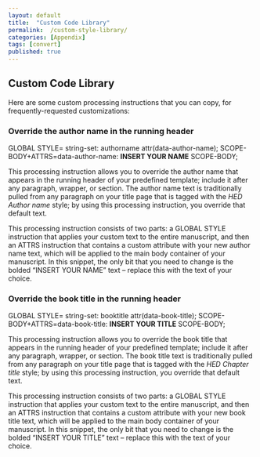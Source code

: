 ```yaml
---
layout: default
title:  "Custom Code Library"
permalink:  /custom-style-library/
categories: [Appendix]
tags: [convert]
published: true
---
```


<section data-type="appendix" class="hsecappendix" data-hederis-type="hsecappendix" id="custom-style-library" data-pi-attrs="id: custom-style-library; data-tags: convert;" role="doc-appendix" data-tags="convert" data-author-name=" " data-book-title=" " title="Custom Code Library"><h1 data-hederis-type="hblkchaptitle" class="hblkchaptitle" id="p1VWyaA7w">Custom Code Library</h1>
    <p class="hblkp" data-hederis-type="hblkp" id="pfWEAq57u">Here are some custom processing instructions that you can copy, for frequently-requested customizations:</p>
    <section class="hwprsubsection" data-hederis-type="hwprsubsection" id="pEWCyxzz9" data-type="subsection" title="Override the author name in the running header"><h1 data-hederis-type="hblktitle" class="hblktitle" id="pk3nlEp3e">Override the author name in the running header</h1>
    <div class="hwprliteral" data-hederis-type="hwprliteral" id="pq02Swaz1" data-type="programlisting" role="doc-example"><p class="hblkcode" data-hederis-type="hblkcode" id="pf0fj5okn">GLOBAL STYLE= string-set: authorname attr(data-author-name); SCOPE-BODY+ATTRS=data-author-name: <strong class="hspanstrong" data-hederis-type="hspanstrong" id="pxquEmMDY">INSERT YOUR NAME</strong> SCOPE-BODY;</p></div>
    <p class="hblkp" data-hederis-type="hblkp" id="pqK8K9Iac">This processing instruction allows you to override the author name that appears in the running header of your predefined template; include it after any paragraph, wrapper, or section. The author name text is traditionally pulled from any paragraph on your title page that is tagged with the <span class="Emphasis" id="pG3s9udTI"><em class="hspanem" data-hederis-type="hspanem" id="p5ErdVqvD">HED Author name</em></span> style; by using this processing instruction, you override that default text.</p>
    <p class="hblkp" data-hederis-type="hblkp" id="p5YIQvKsl">This processing instruction consists of two parts: a GLOBAL STYLE instruction that applies your custom text to the entire manuscript, and then an ATTRS instruction that contains a custom attribute with your new author name text, which will be applied to the main body container of your manuscript. In this snippet, the only bit that you need to change is the bolded &#8220;INSERT YOUR NAME&#8221; text &#8211; replace this with the text of your choice.</p>
    </section>
    <section class="hwprsubsection" data-hederis-type="hwprsubsection" id="pxDPCD0XJ" data-type="subsection" title="Override the book title in the running header"><h1 data-hederis-type="hblktitle" class="hblktitle" id="pWZImC99W">Override the book title in the running header</h1>
    <div class="hwprliteral" data-hederis-type="hwprliteral" id="p1TMuB4t3" data-type="programlisting" role="doc-example"><p class="hblkcode" data-hederis-type="hblkcode" id="pNqawayCY">GLOBAL STYLE= string-set: booktitle attr(data-book-title); SCOPE-BODY+ATTRS=data-book-title: <strong class="hspanstrong" data-hederis-type="hspanstrong" id="pnG56DNJp">INSERT YOUR TITLE</strong> SCOPE-BODY;</p></div>
    <p class="hblkp" data-hederis-type="hblkp" id="p9yMm7bUe">This processing instruction allows you to override the book title that appears in the running header of your predefined template; include it after any paragraph, wrapper, or section. The book title text is traditionally pulled from any paragraph on your title page that is tagged with the <span class="Emphasis" id="pSIjhnNaY"><em class="hspanem" data-hederis-type="hspanem" id="peAM9o0xf">HED Chapter title</em></span> style; by using this processing instruction, you override that default text.</p>
    <p class="hblkp" data-hederis-type="hblkp" id="pkoxdT1lq">This processing instruction consists of two parts: a GLOBAL STYLE instruction that applies your custom text to the entire manuscript, and then an ATTRS instruction that contains a custom attribute with your new book title text, which will be applied to the main body container of your manuscript. In this snippet, the only bit that you need to change is the bolded &#8220;INSERT YOUR TITLE&#8221; text &#8211; replace this with the text of your choice.</p>
    </section>
    </section>
    